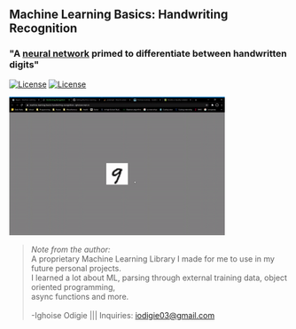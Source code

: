 ## Machine Learning Basics: Handwriting Recognition
### "A <a href = "https://en.wikipedia.org/wiki/Sorting_algorithm" target="_blank">neural network</a> primed to differentiate between handwritten digits"
[![License](https://img.shields.io/badge/Quick-Preview-brightgreen)](https://repl.it/@IghoiseO/Machine-Learning-Basics-Handwriting-Recognition#index.html)
[![License](http://img.shields.io/:license-mit-blue.svg?style=flat-square)](https://github.com/Iggy-o/Machine-Learning-Basics-Handwriting-Recognition/blob/master/LICENSE)

<img src="assets/preview.gif" alt="preview" height = "250px">


> *Note from the author:*\
A proprietary Machine Learning Library I made for me to use in my future personal projects.\
I learned a lot about ML, parsing through external training data, object oriented programming,\
async functions and more.
<br><br>-Ighoise Odigie ||| Inquiries: iodigie03@gmail.com
